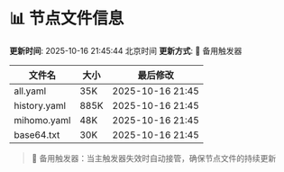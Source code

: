 # 📊 节点文件信息

**更新时间**: 2025-10-16 21:45:44 北京时间
**更新方式**: 🔄 备用触发器

| 文件名 | 大小 | 最后修改 |
|--------|------|----------|
| all.yaml | 35K | 2025-10-16 21:45 |
| history.yaml | 885K | 2025-10-16 21:45 |
| mihomo.yaml | 48K | 2025-10-16 21:45 |
| base64.txt | 30K | 2025-10-16 21:45 |

> 🔄 备用触发器：当主触发器失效时自动接管，确保节点文件的持续更新
